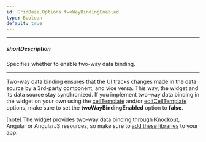 ```yaml
---
id: GridBase.Options.twoWayBindingEnabled
type: Boolean
default: true
---
```

---
##### shortDescription
Specifies whether to enable two-way data binding.

---
Two-way data binding ensures that the UI tracks changes made in the data source by a 3rd-party component, and vice versa. This way, the widget and its data source stay synchronized. 
If you implement two-way data binding in the widget on your own using the [cellTemplate](/api-reference/_hidden/dxDataGridColumn/cellTemplate.md '{basewidgetpath}/Configuration/columns/#cellTemplate') and/or [editCellTemplate](/api-reference/_hidden/dxDataGridColumn/editCellTemplate.md '{basewidgetpath}/Configuration/columns/#editCellTemplate') options, make sure to set the **twoWayBindingEnabled** option to **false**.

[note] The widget provides two-way data binding through Knockout, Angular or AngularJS resources, so make sure to [add these libraries](/concepts/00%20Getting%20Started/01%20Installation/05%20CDN%20Services '/Documentation/Guide/Getting_Started/Installation/CDN_Services/') to your app.